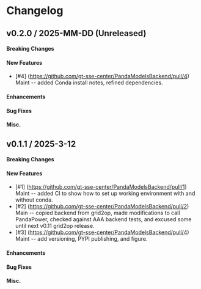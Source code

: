# Changelog

<!--
## vX.Y.0 / 2025-MM-DD (Unreleased)

#### Breaking Changes

#### New Features

#### Enhancements

#### Bug Fixes

#### Misc.

-->


## v0.2.0 / 2025-MM-DD (Unreleased)

#### Breaking Changes

#### New Features
 * [\#4] (https://github.com/gt-sse-center/PandaModelsBackend/pull/4) Maint --
   added Conda install notes, refined dependencies.

#### Enhancements

#### Bug Fixes

#### Misc.


## v0.1.1 / 2025-3-12

#### Breaking Changes

#### New Features
 * [\#1] (https://github.com/gt-sse-center/PandaModelsBackend/pull/1) Maint --
   added CI to show how to set up working environment with and without conda.
 * [\#2] (https://github.com/gt-sse-center/PandaModelsBackend/pull/2) Main --
   copied backend from grid2op, made modifications to call PandaPower, checked
   against AAA backend tests, and excused some until next v0.11 grid2op release.
 * [\#3] (https://github.com/gt-sse-center/PandaModelsBackend/pull/4) Maint --
   add versioning, PYPI publishing, and figure.

#### Enhancements

#### Bug Fixes

#### Misc.

